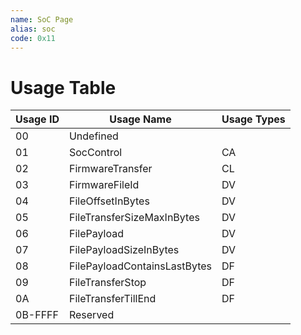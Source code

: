```yaml
---
name: SoC Page
alias: soc
code: 0x11
---
```

# Usage Table

| Usage ID | Usage Name                   | Usage Types |
|----------|------------------------------|-------------|
| 00       | Undefined                    |             |
| 01       | SocControl                   | CA          |
| 02       | FirmwareTransfer             | CL          |
| 03       | FirmwareFileId               | DV          |
| 04       | FileOffsetInBytes            | DV          |
| 05       | FileTransferSizeMaxInBytes   | DV          |
| 06       | FilePayload                  | DV          |
| 07       | FilePayloadSizeInBytes       | DV          |
| 08       | FilePayloadContainsLastBytes | DF          |
| 09       | FileTransferStop             | DF          |
| 0A       | FileTransferTillEnd          | DF          |
| 0B-FFFF  | Reserved                     |             |
